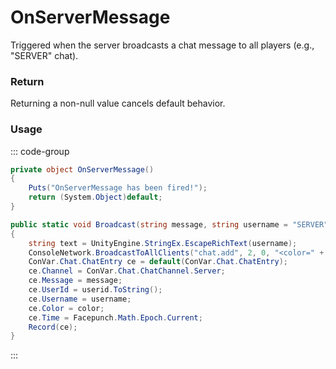 # OnServerMessage
<Badge type="info" text="Server"/><Badge type="danger" text="Carbon Compatible"/><Badge type="warning" text="Oxide Compatible"/>
Triggered when the server broadcasts a chat message to all players (e.g., "SERVER" chat).

### Return
Returning a non-null value cancels default behavior.

### Usage
::: code-group
```csharp [Example]
private object OnServerMessage()
{
	Puts("OnServerMessage has been fired!");
	return (System.Object)default;
}
```
```csharp [Source — Assembly-CSharp @ ConVar.Chat]
public static void Broadcast(string message, string username = "SERVER", string color = "#eee", ulong userid = 0uL)
{
	string text = UnityEngine.StringEx.EscapeRichText(username);
	ConsoleNetwork.BroadcastToAllClients("chat.add", 2, 0, "<color=" + color + ">" + text + "</color> " + message);
	ConVar.Chat.ChatEntry ce = default(ConVar.Chat.ChatEntry);
	ce.Channel = ConVar.Chat.ChatChannel.Server;
	ce.Message = message;
	ce.UserId = userid.ToString();
	ce.Username = username;
	ce.Color = color;
	ce.Time = Facepunch.Math.Epoch.Current;
	Record(ce);
}

```
:::
